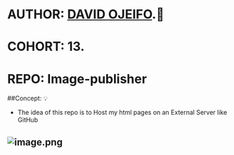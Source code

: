 # AUTHOR:         [DAVID OJEIFO](https://github.com/Kingvadee).:briefcase:
# COHORT:         13.
# REPO:		  Image-publisher

##Concept: :bulb:	
 * The idea of this repo is to Host my html pages on an External Server like GitHub
## ![image.png](https://i0.wp.com/learn.onemonth.com/wp-content/uploads/2017/08/1-10.png?fit=845%2C503&ssl=1)
